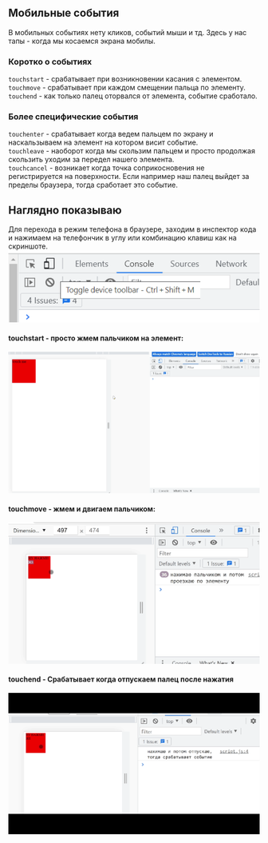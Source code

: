 ## Мобильные события
В мобильных событиях нету кликов, событий мыши и тд. Здесь у нас тапы - когда мы косаемся экрана мобилы.

### Коротко о событиях ###
`touchstart` - срабатывает при возникновении касания с элементом.<br>
`touchmove` - срабатывает при каждом смещении пальца по элементу.<br>
`touchend` - как только палец оторвался от элемента, событие сработало.<br>
### Более специфические события ###
`touchenter` - срабатывает когда ведем пальцем по экрану и наскальзываем на элемент на котором висит событие.<br>
`touchleave` - наоборот когда мы скользим пальцем и просто продолжая скользить уходим за передел нашего элемента.<br>
`touchcancel` - возникает когда точка соприкосновения не регистрируется на поверхности. Если например наш палец выйдет за пределы браузера, тогда сработает это событие.<br>
## Наглядно показываю ##
Для перехода в режим телефона в браузере, заходим в инспектор кода и нажимаем на телефончик в углу или комбинацию клавиш как на скриншоте.<br>
![mobile](https://github.com/Aquariids/Js-Ts-React-etc../blob/main/JavaScript/img/mobile.png)<br>
#### touchstart -  просто жмем пальчиком на элемент:
![touchstart](https://github.com/Aquariids/Js-Ts-React-etc../blob/main/JavaScript/img/touchstart.gif)<br>
#### touchmove - жмем и двигаем пальчиком:
![touchmove](https://github.com/Aquariids/Js-Ts-React-etc../blob/main/JavaScript/img/touchmove.gif)<br>
#### touchend - Срабатывает когда отпускаем палец после нажатия
![touchend](https://github.com/Aquariids/Js-Ts-React-etc../blob/main/JavaScript/img/touchend.gif)<br>
